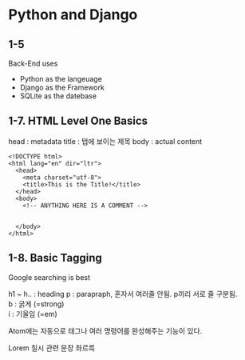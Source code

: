 # Python and Django

## 1-5

Back-End uses
- Python as the langeuage
- Django as the Framework
- SQLite as the datebase

## 1-7. HTML Level One Basics

head : metadata
title : 탭에 보이는 제목
body : actual content

```
<!DOCTYPE html>
<html lang="en" dir="ltr">
  <head>
    <meta charset="utf-8">
    <title>This is the Title!</title>
  </head>
  <body>
    <!-- ANYTHING HERE IS A COMMENT -->

    
  </body>
</html>
```
## 1-8. Basic Tagging

Google searching is best

h1 ~ h.. : heading
p : parapraph, 혼자서 여러줄 안됨. p끼리 서로 줄 구분됨.  
b : 굵게 (=strong)  
i : 기울임 (=em)

Atom에는 자동으로 태그나 여러 명령어를 완성해주는 기능이 있다.

Lorem 칠시 관련 문장 촤르륵